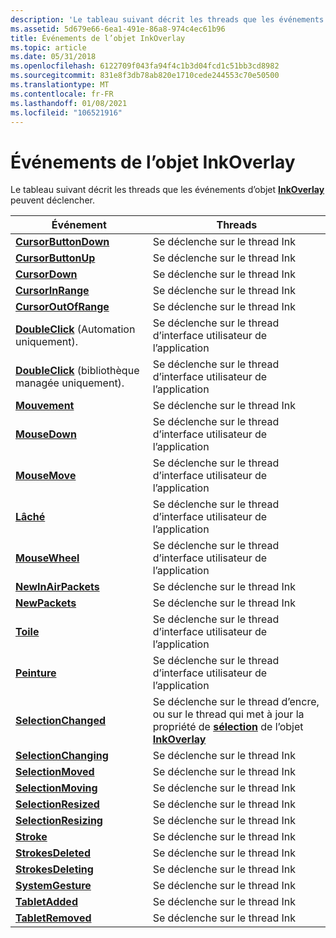 ```yaml
---
description: 'Le tableau suivant décrit les threads que les événements d’objet InkOverlay peuvent déclencher. EventThreadsCursorButtonDownFires sur le threadCursorButtonUpFires d’encre de l’encre threadCursorDownFires sur le threadCursorInRangeFires d’encre sur l’encre threadCursorOutOfRangeFires sur l’encre threadDoubleClick (Automation uniquement). Se déclenche sur l’interface utilisateur de l’application threadDoubleClick (bibliothèque managée uniquement). Se déclenche sur l’interface utilisateur threadGestureFires de l’application sur le threadMouseDownFires d’encre sur l’interface utilisateur threadMouseMoveFires de l’application sur le threadMouseUpFires d’interface utilisateur de l’application sur l’interface utilisateur threadMouseWheelFires de l’application sur l’interface utilisateur threadNewInAirPacketsFires de l’application sur le threadNewPacketsFires d’encre de l’encre threadPaintedFires sur l’interface utilisateur de l’application threadPaintingFires sur le thread d’entrée de l’application. ou sur le thread qui met à jour la sélection de l’objet InkOverlay propertySelectionChangingFires sur le threadSelectionMovedFires d’encre sur l’encre threadSelectionMovingFires sur le threadSelectionResizedFires d’encre sur l’encre threadSelectionResizingFires sur le threadStrokeFires de l’encre sur le threadStrokesDeletedFires d’encre sur l’encre threadStrokesDeletingFires sur le threadSystemGestureFires d’encre sur l’encre threadTabletAddedFires sur l’encre threadTabletRemovedFires sur le thread d’encre '
ms.assetid: 5d679e66-6ea1-491e-86a8-974c4ec61b96
title: Événements de l’objet InkOverlay
ms.topic: article
ms.date: 05/31/2018
ms.openlocfilehash: 6122709f043fa94f4c1b3d04fcd1c51bb3cd8982
ms.sourcegitcommit: 831e8f3db78ab820e1710cede244553c70e50500
ms.translationtype: MT
ms.contentlocale: fr-FR
ms.lasthandoff: 01/08/2021
ms.locfileid: "106521916"
---
```

# <a name="inkoverlay-object-events"></a>Événements de l’objet InkOverlay

Le tableau suivant décrit les threads que les événements d’objet [**InkOverlay**](inkoverlay-class.md) peuvent déclencher.



| Événement                                                                             | Threads                                                                                                                                                                   |
|-----------------------------------------------------------------------------------|---------------------------------------------------------------------------------------------------------------------------------------------------------------------------|
| [**CursorButtonDown**](inkoverlay-cursorbuttondown.md)                           | Se déclenche sur le thread Ink<br/>                                                                                                                                        |
| [**CursorButtonUp**](inkoverlay-cursorbuttonup.md)                               | Se déclenche sur le thread Ink<br/>                                                                                                                                        |
| [**CursorDown**](inkoverlay-cursordown.md)                                       | Se déclenche sur le thread Ink<br/>                                                                                                                                        |
| [**CursorInRange**](inkoverlay-cursorinrange.md)                                 | Se déclenche sur le thread Ink<br/>                                                                                                                                        |
| [**CursorOutOfRange**](inkoverlay-cursoroutofrange.md)                           | Se déclenche sur le thread Ink<br/>                                                                                                                                        |
| [**DoubleClick**](inkoverlay-doubleclick.md) (Automation uniquement).                  | Se déclenche sur le thread d’interface utilisateur de l’application<br/>                                                                                                          |
| [**DoubleClick**](/previous-versions/ms567634(v=vs.100)) (bibliothèque managée uniquement). | Se déclenche sur le thread d’interface utilisateur de l’application<br/>                                                                                                                           |
| [**Mouvement**](inkoverlay-gesture.md)                                             | Se déclenche sur le thread Ink<br/>                                                                                                                                        |
| [**MouseDown**](inkoverlay-mousedown.md)                                         | Se déclenche sur le thread d’interface utilisateur de l’application<br/>                                                                                                                           |
| [**MouseMove**](inkoverlay-mousemove.md)                                         | Se déclenche sur le thread d’interface utilisateur de l’application<br/>                                                                                                                           |
| [**Lâché**](inkoverlay-mouseup.md)                                             | Se déclenche sur le thread d’interface utilisateur de l’application<br/>                                                                                                                           |
| [**MouseWheel**](inkoverlay-mousewheel.md)                                       | Se déclenche sur le thread d’interface utilisateur de l’application<br/>                                                                                                                           |
| [**NewInAirPackets**](inkoverlay-newinairpackets.md)                             | Se déclenche sur le thread Ink<br/>                                                                                                                                        |
| [**NewPackets**](inkoverlay-newpackets.md)                                       | Se déclenche sur le thread Ink<br/>                                                                                                                                        |
| [**Toile**](inkoverlay-painted.md)                                             | Se déclenche sur le thread d’interface utilisateur de l’application<br/>                                                                                                                           |
| [**Peinture**](inkoverlay-painting.md)                                           | Se déclenche sur le thread d’interface utilisateur de l’application<br/>                                                                                                                           |
| [**SelectionChanged**](inkoverlay-selectionchanged.md)                           | Se déclenche sur le thread d’encre, ou sur le thread qui met à jour la propriété de [**sélection**](/windows/desktop/api/msinkaut/nf-msinkaut-iinkoverlay-get_selection) de l’objet [**InkOverlay**](inkoverlay-class.md)<br/> |
| [**SelectionChanging**](inkoverlay-selectionchanging.md)                         | Se déclenche sur le thread Ink<br/>                                                                                                                                        |
| [**SelectionMoved**](inkoverlay-selectionmoved.md)                               | Se déclenche sur le thread Ink<br/>                                                                                                                                        |
| [**SelectionMoving**](inkoverlay-selectionmoving.md)                             | Se déclenche sur le thread Ink<br/>                                                                                                                                        |
| [**SelectionResized**](inkoverlay-selectionresized.md)                           | Se déclenche sur le thread Ink<br/>                                                                                                                                        |
| [**SelectionResizing**](inkoverlay-selectionresizing.md)                         | Se déclenche sur le thread Ink<br/>                                                                                                                                        |
| [**Stroke**](inkoverlay-stroke.md)                                               | Se déclenche sur le thread Ink<br/>                                                                                                                                        |
| [**StrokesDeleted**](inkoverlay-strokesdeleted.md)                               | Se déclenche sur le thread Ink<br/>                                                                                                                                        |
| [**StrokesDeleting**](inkoverlay-strokesdeleting.md)                             | Se déclenche sur le thread Ink<br/>                                                                                                                                        |
| [**SystemGesture**](inkoverlay-systemgesture.md)                                 | Se déclenche sur le thread Ink<br/>                                                                                                                                        |
| [**TabletAdded**](inkoverlay-tabletadded.md)                                     | Se déclenche sur le thread Ink<br/>                                                                                                                                        |
| [**TabletRemoved**](inkoverlay-tabletremoved.md)                                 | Se déclenche sur le thread Ink<br/>                                                                                                                                        |



 

 

